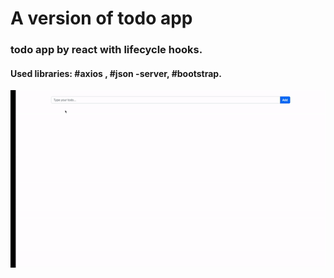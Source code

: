 # A version of todo app

### todo app by react with lifecycle hooks.

#### Used libraries: #axios , #json -server, #bootstrap.

![](screen.gif)